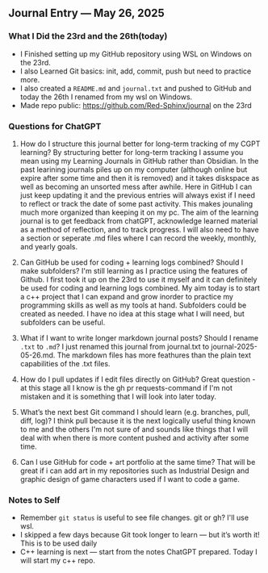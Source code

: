 ## Journal Entry — May 26, 2025

### What I Did the 23rd and the 26th(today)
- I Finished setting up my GitHub repository using WSL on Windows on the 23rd.
- I also Learned Git basics: init, add, commit, push but need to practice more.
- I also created a `README.md` and `journal.txt` and pushed to GitHub and today the 26th I renamed from my wsl on Windows.
- Made repo public: https://github.com/Red-Sphinx/journal on the 23rd

### Questions for ChatGPT
1. How do I structure this journal better for long-term tracking of my CGPT learning?
By structuring better for long-term tracking I assume you mean using my Learning Journals in GitHub rather than Obsidian. In the past learining journals piles up on my computer (although online but expire after some time and then it is removed) and it takes diskspace as well as becoming an unsorted mess after awhile. Here in GitHub I can just keep updating it and the previous entries will always exist if I need to reflect or track the date of some past activity. This makes jounaling much more organized than keeping it on my pc. The aim of the learning journal is to get feedback from chatGPT, acknowledge learned material as a method of reflection, and to track progress. I will also need to have a section or seperate .md files where I can record the weekly, monthly, and yearly goals. 

2. Can GitHub be used for coding + learning logs combined? Should I make subfolders?
I'm still learning as I practice using the features of Github. I first took it up on the 23rd to use it myself and it can definitely be used for coding and learning logs combined. My aim today is to start a c++ project that I can expand and grow inorder to practice my programming skills as well as my tools at hand. Subfolders could be created as needed. I have no idea at this stage what I will need, but subfolders can be useful.

3. What if I want to write longer markdown journal posts? Should I rename `.txt` to `.md`?
I just renamed this journal from journal.txt to journal-2025-05-26.md. The markdown files has more feathures than the plain text capabilities of the .txt files. 

4. How do I pull updates if I edit files directly on GitHub?
Great question - at this stage all I know is the gh pr requests-command if I'm not mistaken and it is something that I will look into later today.

5. What’s the next best Git command I should learn (e.g. branches, pull, diff, log)?
I think pull because it is the next logically useful thing known to me and the others I'm not sure of and sounds like things that I will deal with when there is more content pushed and activity after some time.

6. Can I use GitHub for code + art portfolio at the same time?
That will be great if i can add art in my repositories such as Industrial Design and graphic design of game characters used if I want to code a game.

### Notes to Self
- Remember `git status` is useful to see file changes.
git or gh? I'll use wsl. 
- I skipped a few days because Git took longer to learn — but it’s worth it!
This is to be used daily
- C++ learning is next — start from the notes ChatGPT prepared.
Today I will start my c++ repo.
